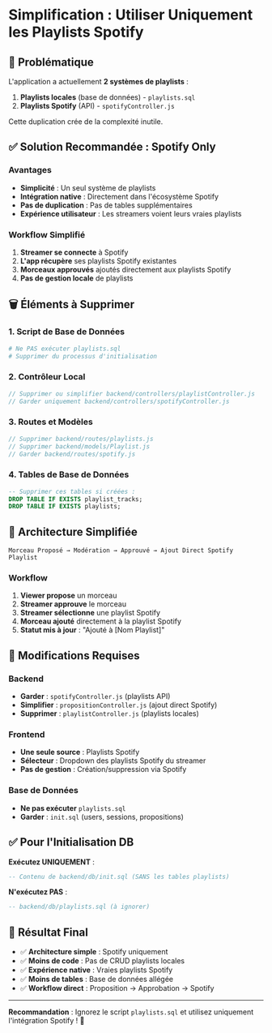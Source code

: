 # Simplification : Utiliser Uniquement les Playlists Spotify

## 🎯 Problématique

L'application a actuellement **2 systèmes de playlists** :
1. **Playlists locales** (base de données) - `playlists.sql`
2. **Playlists Spotify** (API) - `spotifyController.js`

Cette duplication crée de la complexité inutile.

## ✅ Solution Recommandée : Spotify Only

### Avantages
- **Simplicité** : Un seul système de playlists
- **Intégration native** : Directement dans l'écosystème Spotify  
- **Pas de duplication** : Pas de tables supplémentaires
- **Expérience utilisateur** : Les streamers voient leurs vraies playlists

### Workflow Simplifié
1. **Streamer se connecte** à Spotify
2. **L'app récupère** ses playlists Spotify existantes
3. **Morceaux approuvés** ajoutés directement aux playlists Spotify
4. **Pas de gestion locale** de playlists

## 🗑️ Éléments à Supprimer

### 1. Script de Base de Données
```bash
# Ne PAS exécuter playlists.sql
# Supprimer du processus d'initialisation
```

### 2. Contrôleur Local
```javascript
// Supprimer ou simplifier backend/controllers/playlistController.js
// Garder uniquement backend/controllers/spotifyController.js
```

### 3. Routes et Modèles
```javascript
// Supprimer backend/routes/playlists.js
// Supprimer backend/models/Playlist.js
// Garder backend/routes/spotify.js
```

### 4. Tables de Base de Données
```sql
-- Supprimer ces tables si créées :
DROP TABLE IF EXISTS playlist_tracks;
DROP TABLE IF EXISTS playlists;
```

## 🎵 Architecture Simplifiée

```
Morceau Proposé → Modération → Approuvé → Ajout Direct Spotify Playlist
```

### Workflow
1. **Viewer propose** un morceau
2. **Streamer approuve** le morceau  
3. **Streamer sélectionne** une playlist Spotify
4. **Morceau ajouté** directement à la playlist Spotify
5. **Statut mis à jour** : "Ajouté à [Nom Playlist]"

## 🔧 Modifications Requises

### Backend
- **Garder** : `spotifyController.js` (playlists API)
- **Simplifier** : `propositionController.js` (ajout direct Spotify)
- **Supprimer** : `playlistController.js` (playlists locales)

### Frontend  
- **Une seule source** : Playlists Spotify
- **Sélecteur** : Dropdown des playlists Spotify du streamer
- **Pas de gestion** : Création/suppression via Spotify

### Base de Données
- **Ne pas exécuter** `playlists.sql`
- **Garder** : `init.sql` (users, sessions, propositions)

## ✅ Pour l'Initialisation DB

**Exécutez UNIQUEMENT** :
```sql
-- Contenu de backend/db/init.sql (SANS les tables playlists)
```

**N'exécutez PAS** :
```sql
-- backend/db/playlists.sql (à ignorer)
```

## 🎉 Résultat Final

- ✅ **Architecture simple** : Spotify uniquement
- ✅ **Moins de code** : Pas de CRUD playlists locales  
- ✅ **Expérience native** : Vraies playlists Spotify
- ✅ **Moins de tables** : Base de données allégée
- ✅ **Workflow direct** : Proposition → Approbation → Spotify

---

**Recommandation** : Ignorez le script `playlists.sql` et utilisez uniquement l'intégration Spotify ! 🎵 